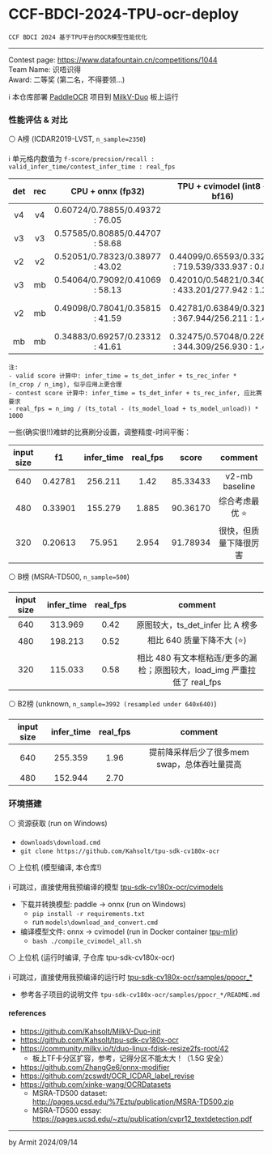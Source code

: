 # CCF-BDCI-2024-TPU-ocr-deploy

    CCF BDCI 2024 基于TPU平台的OCR模型性能优化

----

Contest page: https://www.datafountain.cn/competitions/1044  
Team Name: 识唔识得  
Award: 二等奖 (第二名，不得要领...)


ℹ 本仓库部署 [PaddleOCR](https://github.com/PaddlePaddle/PaddleOCR) 项目到 [MilkV-Duo](https://milkv.io/zh/duo) 板上运行

### 性能评估 & 对比

⚪ A榜 (ICDAR2019-LVST, `n_sample=2350`)

ℹ 单元格内数值为 `f-score/precsion/recall : valid_infer_time/contest_infer_time : real_fps`

| det | rec | CPU + onnx (fp32) | TPU + cvimodel (int8 + bf16) | valid score | contest score | comment |
| :-: | :-: | :-: | :-: | :-: | :-: | :-: |
| v4 | v4 | 0.60724/0.78855/0.49372 : 76.05 | | | | not run on chip |
| v3 | v3 | 0.57585/0.80885/0.44707 : 58.68 | | | | not run on chip |
| v2 | v2 | 0.52051/0.78323/0.38977 : 43.02 | 0.44099/0.65593/0.33215 : 719.539/333.937 : 0.88 | 46.47884 | 79.25498 | too slow |
| v3 | mb | 0.54064/0.79092/0.41069 : 58.13 | 0.42010/0.54821/0.34052 : 433.201/277.942 : 1.22 | 69.98178 | 83.17896 | slow |
| v2 | mb | 0.49098/0.78041/0.35815 : 41.59 | 0.42781/0.63849/0.32166 : 367.944/256.211 : 1.42 | 75.83703 | 85.33433 (⭐) | the most balanced solution |
| mb | mb | 0.34883/0.69257/0.23312 : 41.61 | 0.32475/0.57048/0.22698 : 344.309/256.930 : 1.47 | 73.72358 | 81.15095 | too wrong |

```
注: 
- valid score 计算中: infer_time = ts_det_infer + ts_rec_infer * (n_crop / n_img), 似乎应用上更合理
- contest score 计算中: infer_time = ts_det_infer + ts_rec_infer, 应比赛要求
- real_fps = n_img / (ts_total - (ts_model_load + ts_model_unload)) * 1000
```

一些(确实很!!)难蚌的比赛刷分设置，调整精度-时间平衡：

| input size | f1 | infer_time | real_fps | score | comment |
| :-: | :-: | :-: | :-: | :-: | :-: |
| 640 | 0.42781 | 256.211 | 1.42  | 85.33433 | v2-mb baseline |
| 480 | 0.33901 | 155.279 | 1.885 | 90.36170 | 综合考虑最优 ⭐ |
| 320 | 0.20613 |  75.951 | 2.954 | 91.78934 | 很快，但质量下降很厉害 |

⚪ B榜 (MSRA-TD500, `n_sample=500`)

| input size | infer_time | real_fps | comment |
| :-: | :-: | :-: | :-: |
| 640 | 313.969 | 0.42 | 原图较大，ts_det_infer 比 A 榜多 |
| 480 | 198.213 | 0.52 | 相比 640 质量下降不大 (⭐) |
| 320 | 115.033 | 0.58 | 相比 480 有文本框粘连/更多的漏检；原图较大，load_img 严重拉低了 real_fps |

⚪ B2榜 (unknown, `n_sample=3992 (resampled under 640x640)`)

| input size | infer_time | real_fps | comment |
| :-: | :-: | :-: | :-: |
| 640 | 255.359 | 1.96 | 提前降采样后少了很多mem swap，总体吞吐量提高 |
| 480 | 152.944 | 2.70 |  |


### 环境搭建

⚪ 资源获取 (run on Windows)

- `downloads\download.cmd`
- `git clone https://github.com/Kahsolt/tpu-sdk-cv180x-ocr`

⚪ 上位机 (模型编译, 本仓库!)

ℹ 可跳过，直接使用我预编译的模型 [tpu-sdk-cv180x-ocr/cvimodels](./tpu-sdk-cv180x-ocr/cvimodels/)  

- 下载并转换模型: paddle -> onnx (run on Windows)
  - `pip install -r requirements.txt`
  - run `models\download_and_convert.cmd`
- 编译模型文件: onnx -> cvimodel (run in Docker container [tpu-mlir](./run_docker.cmd))
  - `bash ./compile_cvimodel_all.sh`

⚪ 上位机 (运行时编译, 子仓库 tpu-sdk-cv180x-ocr)

ℹ 可跳过，直接使用我预编译的运行时 [tpu-sdk-cv180x-ocr/samples/ppocr_*](./tpu-sdk-cv180x-ocr/samples/)

- 参考各子项目的说明文件 `tpu-sdk-cv180x-ocr/samples/ppocr_*/README.md`


#### references

- https://github.com/Kahsolt/MilkV-Duo-init
- https://github.com/Kahsolt/tpu-sdk-cv180x-ocr
- https://community.milkv.io/t/duo-linux-fdisk-resize2fs-root/42
  - 板上TF卡分区扩容，参考，记得分区不能太大！（1.5G 安全）
- https://github.com/ZhangGe6/onnx-modifier
- https://github.com/zcswdt/OCR_ICDAR_label_revise
- https://github.com/xinke-wang/OCRDatasets
  - MSRA-TD500 dataset: http://pages.ucsd.edu/%7Eztu/publication/MSRA-TD500.zip
  - MSRA-TD500 essay: https://pages.ucsd.edu/~ztu/publication/cvpr12_textdetection.pdf

----
by Armit
2024/09/14 
